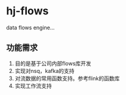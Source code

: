 # hj-flows
data flows engine...

## 功能需求

1. 目的是基于公司内部flows库开发
2. 实现对nsq，kafka的支持
3. 对流数据的常用函数支持。参考flink的函数库
4. 实现工作流支持
